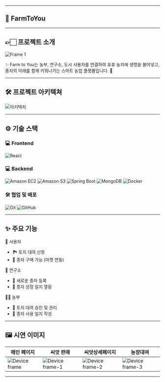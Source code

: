 
---
##  🌱 FarmToYou

---
## 👉🏻 프로젝트 소개

![Frame 1](https://github.com/user-attachments/assets/a73d061c-a111-492a-865e-819383981917)


✨ Farm to You는 농부, 연구소, 도시 사용자를 연결하여 유휴 농지에 생명을 불어넣고, 종자의 미래를 함께 키워나가는 스마트 농업 플랫폼입니다. 🥳

---
## 🛠 프로젝트 아키텍쳐
![아키텍처](https://github.com/user-attachments/assets/f27ed220-a33c-4925-a5fa-49ba3507cbcf)

---

## ⚙️ 기술 스택

### 💻 Frontend
![React](https://img.shields.io/badge/React-61DAFB?style=for-the-badge&logo=react&logoColor=white)
  
### 💻 Backend
![Amazon EC2](https://img.shields.io/badge/Amazon_EC2-FF9900?style=for-the-badge&logo=amazonec2&logoColor=white)
![Amazon S3](https://img.shields.io/badge/Amazon_S3-569A31?style=for-the-badge&logo=amazonaws&logoColor=white)
![Spring Boot](https://img.shields.io/badge/Spring_Boot-6DB33F?style=for-the-badge&logo=springboot&logoColor=white)
![MongoDB](https://img.shields.io/badge/MongoDB-47A248?style=for-the-badge&logo=mongodb&logoColor=white)
![Docker](https://img.shields.io/badge/Docker-2496ED?style=for-the-badge&logo=docker&logoColor=white)

### 🛠️ 협업 및 배포
![Git](https://img.shields.io/badge/Git-F05032?style=for-the-badge&logo=git&logoColor=white)
![GitHub](https://img.shields.io/badge/GitHub-181717?style=for-the-badge&logo=github&logoColor=white)

---

## ✨ 주요 기능
👤 사용자
- 🏞️ 토지 대여 신청
- 🛒 종자 구매 가능 (마켓 연동)

🧪 연구소
- 🧬 새로운 종자 등록
- 📖 종자 성장 일지 열람

👩‍🌾 농부
- 🌾 토지 대여 승인 및 관리
- 📓 종자 사용 일지 작성

---

## 🖼️ 시연 이미지

| 메인 페이지 | 씨앗 판매 | 씨앗상세페이지 | 농장대여 |
|-------------|--------| ----- | ---|
|  ![Device frame](https://github.com/user-attachments/assets/76aa94ec-0a1d-4dcc-99ae-8436585c9dba)| ![Device frame-1](https://github.com/user-attachments/assets/c8265fbe-1418-4424-93ca-a420b0d64581)  | ![Device frame-2](https://github.com/user-attachments/assets/73292f98-d741-478b-9710-7ae798e894fc) | ![Device frame-3](https://github.com/user-attachments/assets/d4914533-40ab-422f-8893-969c260e9b6f)



---
